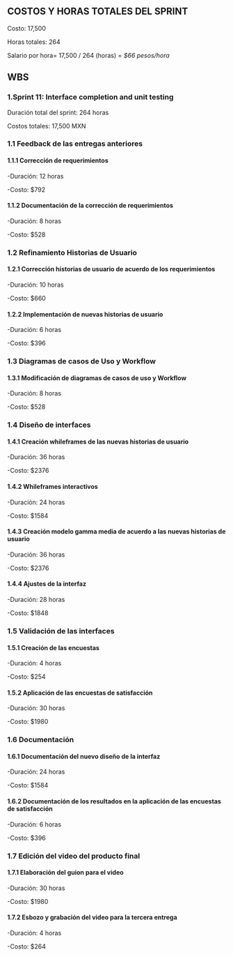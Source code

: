 ## COSTOS Y HORAS TOTALES DEL SPRINT 


Costo: 17,500


Horas totales: 264  


Salario por hora= 17,500 / 264 (horas) = *$66 pesos/hora* 


## WBS 
### 1.Sprint 11: Interface completion and unit testing


Duración total del sprint: 264 horas


Costos totales: 17,500 MXN


 ### 1.1 Feedback de las entregas anteriores

 
#### 1.1.1	Corrección de requerimientos 


  -Duración: 12 horas 

  
  -Costo: $792

  
#### 1.1.2	Documentación de la corrección de requerimientos 


  -Duración: 8 horas 

  
  -Costo: $528

  
### 1.2	Refinamiento Historias de Usuario


#### 1.2.1	Corrección historias de usuario de acuerdo de los requerimientos 


  -Duración: 10 horas

  
  -Costo: $660

  
#### 1.2.2	Implementación de nuevas historias de usuario


  -Duración: 6 horas

  
  -Costo: $396

  
### 1.3	Diagramas de casos de Uso y Workflow


#### 1.3.1	Modificación de diagramas de casos de uso y Workflow 


  -Duración: 8 horas

  
  -Costo: $528

  
### 1.4	Diseño de interfaces 


#### 1.4.1	Creación whileframes de las nuevas historias de usuario


  -Duración: 36 horas 

  
  -Costo: $2376

  
#### 1.4.2	Whileframes interactivos 


  -Duración: 24 horas 

  
  -Costo: $1584

  
#### 1.4.3	Creación modelo gamma media de acuerdo a las nuevas historias de usuario


  -Duración: 36 horas

  
  -Costo: $2376

  
#### 1.4.4	Ajustes de la interfaz 


  -Duración: 28 horas

  
  -Costo: $1848

  
### 1.5	Validación de las interfaces


#### 1.5.1	Creación de las encuestas 


  -Duración: 4 horas 

  
  -Costo: $254

  
#### 1.5.2	Aplicación de las encuestas de satisfacción


  -Duración: 30 horas

  
  -Costo: $1980

  
### 1.6	Documentación


#### 1.6.1	Documentación del nuevo diseño de la interfaz 


  -Duración: 24 horas

  
  -Costo: $1584

  
#### 1.6.2	Documentación de los resultados en la aplicación de las encuestas de satisfacción


  -Duración: 6 horas

  
  -Costo: $396

  
### 1.7	Edición del video del producto final


#### 1.7.1	Elaboración del guion para el video


  -Duración: 30 horas 

  
  -Costo: $1980

  
#### 1.7.2	Esbozo y grabación del video para la tercera entrega


  -Duración: 4 horas

  
  -Costo: $264
